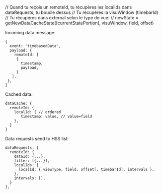 
// Quand tu reçois un remoteId, tu récupères les localIds dans dataRequests, tu boucle dessus
// Tu récupéres la visuWindow (timebarId)
// Tu récupéres dans external selon le type de vue: 
//    newState = getNewDataCacheState([currentStatePortion], visuWindow, field, offset)


Incoming data message:

```
{
  event: 'timebasedData',
  payload: {
    remoteId: [
     {
       timestamp,
       payload,
     }
   ],
 },
}
```

Cached data:
```
dataCache: {
  remoteId: {
    localId: { // ordered
       timestamp: value, // value=field
    },
  }
}
```

Data requests send to HSS list:

```
dataRequests: {
  remoteId: {
    dataId: {...},
    filter: [{...}],
    localIds: {
      localId: { viewType, field, offset[, timebarId], intervals },
    },
    intervals: [],
  }
},
```
